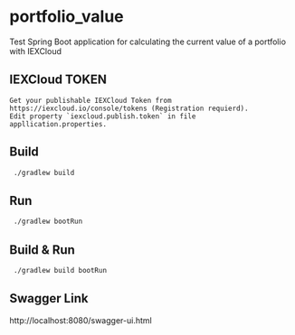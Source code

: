 # portfolio_value
Test Spring Boot application for calculating the current value of a portfolio with IEXCloud

## IEXCloud TOKEN
    Get your publishable IEXCloud Token from https://iexcloud.io/console/tokens (Registration requierd).
    Edit property `iexcloud.publish.token` in file appllication.properties.

## Build
```bash
 ./gradlew build
```
## Run
```bash
 ./gradlew bootRun
```
## Build & Run
```bash
 ./gradlew build bootRun
```

## Swagger Link
http://localhost:8080/swagger-ui.html
